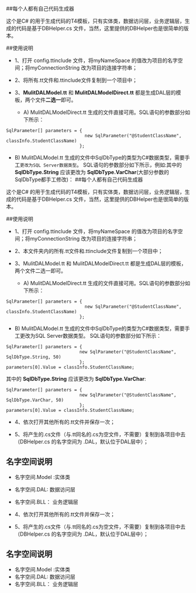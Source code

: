 ##每个人都有自己代码生成器

这个是C# 的用于生成代码的T4模板，只有实体类，数据访问层，业务逻辑层，生成的代码是基于DBHelper.cs 文件，当然，这里提供的DBHelper也是很简单的版本。

##使用说明

* 1、打开 config.ttinclude 文件，将myNameSpace 的值改为项目的名字空间；将myConnectionString 改为项目的连接字符串；

* 2、将所有.tt文件和.ttinclude文件复制到一个项目中；

* 3、**MulitDALModel.tt** 和 **MulitDALModelDirect.tt** 都是生成DAL层的模板，两个文件**二选一**即可。
  *  A) MulitDALModelDirect.tt 生成的文件直接可用。SQL语句的参数部分如下所示：
```
SqlParameter[] parameters = {
                              new SqlParameter("@StudentClassName", classInfo.StudentClassName)
                            };
```
  * B) MulitDALModel.tt 生成的文件中SqlDbType的类型为C#数据类型，需要手工`更改为SQL Server数据类型`。
SQL语句的参数部分如下所示，例如:其中的 **SqlDbType.String** 应该更改为 **SqlDbType.VarChar**(大部分参数的SqlDbType都手工修改)：
##每个人都有自己代码生成器

这个是C# 的用于生成代码的T4模板，只有实体类，数据访问层，业务逻辑层，生成的代码是基于DBHelper.cs 文件，当然，这里提供的DBHelper也是很简单的版本。

##使用说明

* 1、打开 config.ttinclude 文件，将myNameSpace 的值改为项目的名字空间；将myConnectionString 改为项目的连接字符串；

* 2、本文件夹内的所有.tt文件和.ttinclude文件复制到一个项目中；

* 3、MulitDALModel.tt 和 MulitDALModelDirect.tt 都是生成DAL层的模板，两个文件二选一即可。
  *  A) MulitDALModelDirect.tt 生成的文件直接可用。SQL语句的参数部分如下所示：
```
SqlParameter[] parameters = {
                              new SqlParameter("@StudentClassName", classInfo.StudentClassName)
                            };
```
  * B) MulitDALModel.tt 生成的文件中SqlDbType的类型为C#数据类型，需要手工更改为SQL Server数据类型。
SQL语句的参数部分如下所示：
```
SqlParameter[] parameters = {
                            new SqlParameter("@StudentClassName", SqlDbType.String, 50)
                            };
parameters[0].Value = classInfo.StudentClassName;
```
其中的 **SqlDbType.String** 应该更改为 **SqlDbType.VarChar**:
```
SqlParameter[] parameters = {
                            new SqlParameter("@StudentClassName", SqlDbType.VarChar, 50)
                            };
parameters[0].Value = classInfo.StudentClassName;
```
* 4、依次打开其他所有的.tt文件并保存一次；

* 5、将产生的.cs文件（与.tt同名的.cs为空文件，不需要）复制到各项目中去（DBHelper.cs 的名字空间为 .DAL，默认位于DAL层中）；

## 名字空间说明
* 名字空间.Model :实体类
* 名字空间.DAL: 数据访问层 
* 名字空间.BLL： 业务逻辑层

* 4、依次打开其他所有的.tt文件并保存一次；

* 5、将产生的.cs文件（与.tt同名的.cs为空文件，不需要）复制到各项目中去（DBHelper.cs 的名字空间为 .DAL，默认位于DAL层中）；

## 名字空间说明
* 名字空间.Model :实体类
* 名字空间.DAL: 数据访问层 
* 名字空间.BLL： 业务逻辑层
